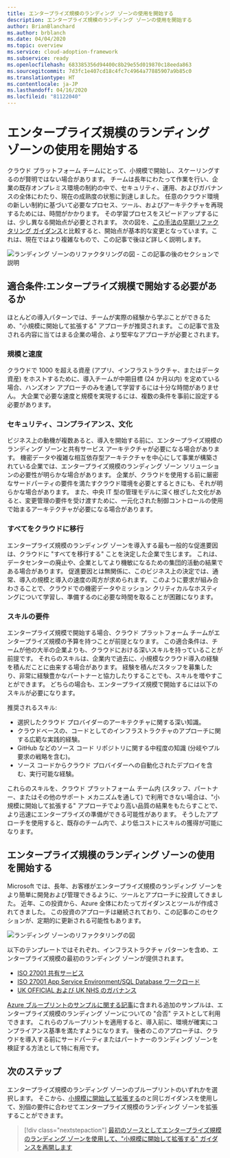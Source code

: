 ```yaml
---
title: エンタープライズ規模のランディング ゾーンの使用を開始する
description: エンタープライズ規模のランディング ゾーンの使用を開始する
author: BrianBlanchard
ms.author: brblanch
ms.date: 04/04/2020
ms.topic: overview
ms.service: cloud-adoption-framework
ms.subservice: ready
ms.openlocfilehash: 683385356d94400c8b29e55d019870c18eeda863
ms.sourcegitcommit: 7d3fc1e407cd18c4fc7c4964a77885907a9b85c0
ms.translationtype: HT
ms.contentlocale: ja-JP
ms.lasthandoff: 04/16/2020
ms.locfileid: "81122040"
---
```

# <a name="start-with-enterprise-scale-landing-zones"></a>エンタープライズ規模のランディング ゾーンの使用を開始する

クラウド プラットフォーム チームにとって、小規模で開始し、スケーリングするのが賢明ではない場合があります。 チームは長年にわたって作業を行い、企業の既存オンプレミス環境の制約の中で、セキュリティ、運用、およびガバナンスの全体にわたり、現在の成熟度の状態に到達しました。 任意のクラウド環境の新しい制約に基づいて必要なプロセス、ツール、およびアーキテクチャを再現するためには、時間がかかります。 その学習プロセスをスピードアップするには、少し異なる開始点が必要とされます。 次の図を、[この手法の早期リファクタリング ガイダンス](../landing-zone/refactor.md)と比較すると、開始点が基本的な変更となっています。これは、現在ではより複雑なもので、この記事で後ほど詳しく説明します。

![ランディング ゾーンのリファクタリングの図 - この記事の後のセクションで説明](../../_images/ready/refactor-enterprise-scale.png)

<!-- markdownlint-disable MD026 -->

## <a name="qualifiers-should-i-start-with-enterprise-scale"></a>適合条件:エンタープライズ規模で開始する必要があるか

ほとんどの導入パターンでは、チームが実際の経験から学ぶことができるため、"小規模に開始して拡張する" アプローチが推奨されます。 この記事で言及される内容に当てはまる企業の場合、より堅牢なアプローチが必要とされます。

### <a name="scale-and-speed"></a>規模と速度

クラウドで 1000 を超える資産 (アプリ、インフラストラクチャ、またはデータ資産) をホストするために、導入チームが中期目標 (24 か月以内) を定めている場合、ハンズオン アプローチのみを通して学習するには十分な時間がありません。 大企業で必要な速度と規模を実現するには、複数の条件を事前に設定する必要があります。

### <a name="security-compliance-and-culture"></a>セキュリティ、コンプライアンス、文化

ビジネス上の動機が複数あると、導入を開始する前に、エンタープライズ規模のランディング ゾーンと共有サービス アーキテクチャが必要になる場合があります。 機密データや複雑な相互依存型アーキテクチャを中心にして事業が構築されている企業では、エンタープライズ規模のランディング ゾーン ソリューションの必要性が明らかな場合があります。 企業が、クラウドを使用する前に厳密なサードパーティの要件を満たすクラウド環境を必要とするときにも、それが明らかな場合があります。 また、中央 IT 型の管理モデルに深く根ざした文化があると、変更管理の要件を受け渡すために、一元化された制御コントロールの使用で始まるアーキテクチャが必要になる場合があります。

### <a name="all-in-on-the-cloud"></a>すべてをクラウドに移行

エンタープライズ規模のランディング ゾーンを導入する最も一般的な促進要因は、クラウドに "すべてを移行する" ことを決定した企業で生じます。 これは、データセンターの廃止や、企業としてより機敏になるための集団的活動の結果である場合があります。 促進要因とは無関係に、このビジネス上の決定では、通常、導入の規模と導入の速度の両方が求められます。 このように要求が組み合わさることで、クラウドでの機密データやミッション クリティカルなホスティングについて学習し、準備するのに必要な時間を取ることが困難になります。

### <a name="skill-requirements"></a>スキルの要件

エンタープライズ規模で開始する場合、クラウド プラットフォーム チームがエンタープライズ規模の予算を持つことが前提となります。 この適合条件は、チームが他の大半の企業よりも、クラウドにおける深いスキルを持っていることが前提です。 それらのスキルは、企業内で過去に、小規模なクラウド導入の経験を積んだことに由来する場合があります。 経験を積んだスタッフを募集したり、非常に経験豊かなパートナーと協力したりすることでも、スキルを増やすことができます。 どちらの場合も、エンタープライズ規模で開始するには以下のスキルが必要になります。

推奨されるスキル:

- 選択したクラウド プロバイダーのアーキテクチャに関する深い知識。
- クラウドベースの、コードとしてのインフラストラクチャのアプローチに関する広範な実践的経験。
- GitHub などのソース コード リポジトリに関する中程度の知識 (分岐やプル要求の戦略を含む)。
- ソース コードからクラウド プロバイダーへの自動化されたデプロイを含む、実行可能な経験。

これらのスキルを、クラウド プラットフォーム チーム内 (スタッフ、パートナー、またはその他のサポート メカニズムを通して) で利用できない場合は、"小規模に開始して拡張する" アプローチでより高い品質の結果をもたらすことで、より迅速にエンタープライズの準備ができる可能性があります。 そうしたアプローチを使用すると、既存のチーム内で、より低コストにスキルの獲得が可能になります。

## <a name="start-with-an-enterprise-scale-landing-zones"></a>エンタープライズ規模のランディング ゾーンの使用を開始する

Microsoft では、長年、お客様がエンタープライズ規模のランディング ゾーンをより簡単に開発および管理できるように、ツールとアプローチに投資してきました。 近年、この投資から、Azure 全体にわたってガイダンスとツールが作成されてきました。 この投資のアプローチは継続されており、この記事のこのセクションが、定期的に更新される可能性もあります。

![ランディング ゾーンのリファクタリングの図](../../_images/ready/refactor-enterprise-scale.png)

以下のテンプレートではそれぞれ、インフラストラクチャ パターンを含め、エンタープライズ規模の最初のランディング ゾーンが提供されます。

- [ISO 27001 共有サービス](https://docs.microsoft.com/azure/governance/blueprints/samples/iso27001-shared)
- [ISO 27001 App Service Environment/SQL Database ワークロード](https://docs.microsoft.com/azure/governance/blueprints/samples/iso27001-ase-sql-workload)
- [UK OFFICIAL および UK NHS のガバナンス](https://docs.microsoft.com/azure/governance/blueprints/samples/ukofficial)

[Azure ブループリントのサンプルに関する記事](https://docs.microsoft.com/azure/governance/blueprints/samples)に含まれる追加のサンプルは、エンタープライズ規模のランディング ゾーンについての "合否" テストとして利用できます。 これらのブループリントを適用すると、導入前に、環境が確実にコンプライアンス基準を満たすようになります。 後者のこのアプローチは、クラウドを導入する前にサードパーティまたはパートナーのランディング ゾーンを検証する方法として特に有用です。

## <a name="next-steps"></a>次のステップ

エンタープライズ規模のランディング ゾーンのブループリントのいずれかを選択します。
そこから、[小規模に開始して拡張する](./index.md)のと同じガイダンスを使用して、別個の要件に合わせてエンタープライズ規模のランディング ゾーンを拡張することができます。

> [!div class="nextstepaction"]
> [最初のソースとしてエンタープライズ規模のランディング ゾーンを使用して、"小規模に開始して拡張する" ガイダンスを再開します](./index.md)
